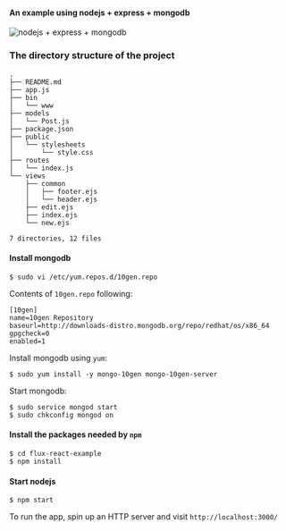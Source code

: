 #### An example using nodejs + express + mongodb

![nodejs + express + mongodb](https://cloud.githubusercontent.com/assets/5398914/14170343/279abb22-f768-11e5-9058-d35492b39709.jpg)

### The directory structure of the project
```
.
├── README.md
├── app.js
├── bin
│   └── www
├── models
│   └── Post.js
├── package.json
├── public
│   └── stylesheets
│       └── style.css
├── routes
│   └── index.js
└── views
    ├── common
    │   ├── footer.ejs
    │   └── header.ejs
    ├── edit.ejs
    ├── index.ejs
    └── new.ejs

7 directories, 12 files
```

#### Install mongodb
```
$ sudo vi /etc/yum.repos.d/10gen.repo
```
Contents of `10gen.repo` following:
```
[10gen]
name=10gen Repository
baseurl=http://downloads-distro.mongodb.org/repo/redhat/os/x86_64
gpgcheck=0
enabled=1
```

Install mongodb using `yum`:
```
$ sudo yum install -y mongo-10gen mongo-10gen-server
```

Start mongodb:
```
$ sudo service mongod start
$ sudo chkconfig mongod on
```

#### Install the packages needed by `npm`
```
$ cd flux-react-example
$ npm install
```

#### Start nodejs
```
$ npm start
```

To run the app, spin up an HTTP server and visit `http://localhost:3000/`
